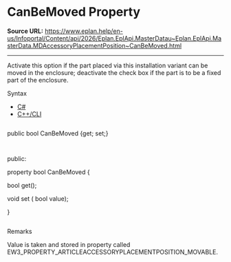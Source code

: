 # CanBeMoved Property

**Source URL:** https://www.eplan.help/en-us/Infoportal/Content/api/2026/Eplan.EplApi.MasterDatau~Eplan.EplApi.MasterData.MDAccessoryPlacementPosition~CanBeMoved.html

---

Activate this option if the part placed via this installation variant can be moved in the enclosure; deactivate the check box if the part is to be a fixed part of the enclosure.

Syntax

- [C#](#i-syntax-CS)
- [C++/CLI](#i-syntax-CPP2005)

```
```
public bool CanBeMoved {get; set;}
```
```

```
```
public:

property bool CanBeMoved {

   bool get();

   void set (    bool value);

}
```
```

Remarks

Value is taken and stored in property called EW3\_PROPERTY\_ARTICLEACCESSORYPLACEMENTPOSITION\_MOVABLE.
